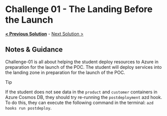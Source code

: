 # Challenge 01 - The Landing Before the Launch

**[< Previous Solution](./Solution-00.md)** - [Next Solution >](./Solution-02.md)

## Notes & Guidance

Challenge-01 is all about helping the student deploy resources to Azure in preparation for the launch of the POC. The student will deploy services into the landing zone in preparation for the launch of the POC.

> [!TIP]
> If the student does not see data in the `product` and `customer` containers in Azure Cosmos DB, they should try re-running the `postdeployment` azd hook. To do this, they can execute the following command in the terminal: `azd hooks run postdeploy`.
